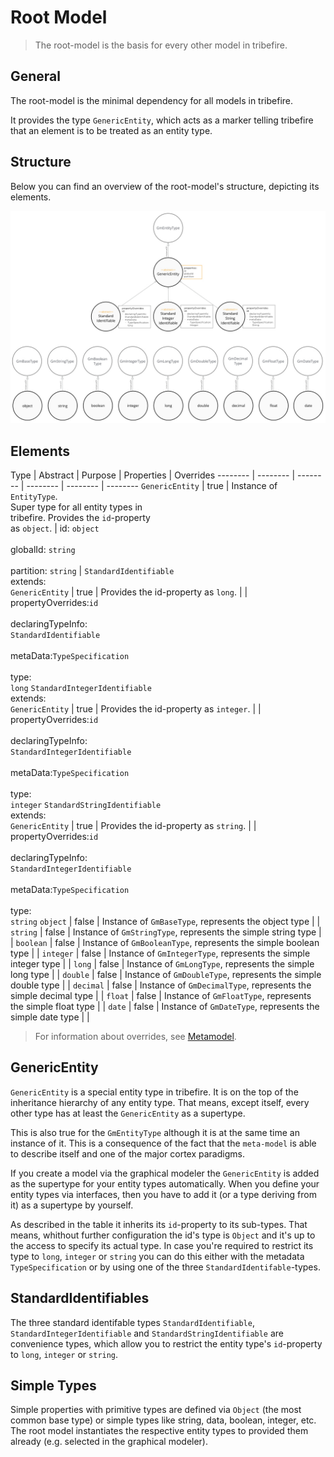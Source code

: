 # Root Model
>The root-model is the basis for every other model in tribefire.

## General
The root-model is the minimal dependency for all models in tribefire. 

It provides the type `GenericEntity`, which acts as a marker telling tribefire that an element is to be treated as an entity type.

## Structure
Below you can find an overview of the root-model's structure, depicting its elements.

![](../../images/root-model_structure.jpeg)

## Elements

Type | Abstract | Purpose | Properties | Overrides
-------- | -------- | -------- | -------- | --------  | -------- 
`GenericEntity` | true | Instance of `EntityType`.<br>Super type for all entity types in<br>tribefire. Provides the `id`-property<br>as `object`. | id: `object`<br><br>globalId: `string`<br><br>partition: `string` | 
`StandardIdentifiable`<br>extends:<br>`GenericEntity` | true | Provides the id-property as `long`. | | propertyOverrides:`id`<br><br>declaringTypeInfo:<br>`StandardIdentifiable`<br><br>metaData:`TypeSpecification`<br><br>type:<br>`long`
`StandardIntegerIdentifiable`<br>extends:<br>`GenericEntity` | true | Provides the id-property as `integer`. | | propertyOverrides:`id`<br><br>declaringTypeInfo:<br>`StandardIntegerIdentifiable`<br><br>metaData:`TypeSpecification`<br><br>type:<br>`integer`
`StandardStringIdentifiable`<br>extends:<br>`GenericEntity` | true | Provides the id-property as `string`. | | propertyOverrides:`id`<br><br>declaringTypeInfo:<br>`StandardIntegerIdentifiable`<br><br>metaData:`TypeSpecification`<br><br>type:<br>`string`
`object` | false | Instance of `GmBaseType`, represents the object type | |
`string` | false | Instance of `GmStringType`, represents the simple string type | |
`boolean` | false | Instance of `GmBooleanType`, represents the simple boolean type | |
`integer` | false | Instance of `GmIntegerType`, represents the simple integer type | |
`long` | false | Instance of `GmLongType`, represents the simple long type | |
`double` | false | Instance of `GmDoubleType`, represents the simple double type | |
`decimal` | false | Instance of `GmDecimalType`, represents the simple decimal type | |
`float` | false | Instance of `GmFloatType`, represents the simple float type | |
`date` | false | Instance of `GmDateType`, represents the simple date type | |

>For information about overrides, see [Metamodel](metamodel.md).

## GenericEntity
`GenericEntity` is a special entity type in tribefire. It is on the top of the inheritance hierarchy of any entity type. That means, except itself, every other type has at least the `GenericEntity` as a supertype. 

This is also true for the `GmEntityType` although it is at the same time an instance of it. This is a consequence of the fact that the `meta-model` is able to describe itself and one of the major cortex paradigms. 

If you create a model via the graphical modeler the `GenericEntity` is added as the supertype for your entity types automatically. When you define your entity types via interfaces, then you have to add it (or a type deriving from it) as a supertype by yourself.

As described in the table it inherits its `id`-property to its sub-types. That means, whithout further configuration the id's type is `Object` and it's up to the access to specify its actual type. In case you're required to restrict its type to `long`, `integer` or `string` you can do this either with the metadata `TypeSpecification` or by using one of the three `StandardIdentifable`-types.

## StandardIdentifiables
The three standard identifable types `StandardIdentifiable`, `StandardIntegerIdentifiable` and `StandardStringIdentifiable` are convenience types, which allow you to restrict the entity type's `id`-property to `long`, `integer` or `string`.

## Simple Types
Simple properties with primitive types are defined via `Object` (the most common base type) or simple types like string, data, boolean, integer, etc. The root model instantiates the respective entity types to provided them already (e.g. selected in the graphical modeler).
